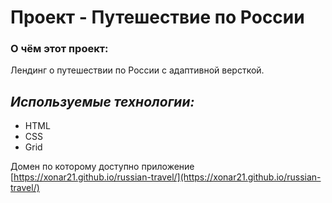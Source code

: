 # **Проект - Путешествие по России**

### О чём этот проект:

Лендинг о путешествии по России с адаптивной версткой.

## *Используемые технологии:*

* HTML
* CSS
* Grid

Домен по которому доступно приложение [https://xonar21.github.io/russian-travel/](https://xonar21.github.io/russian-travel/)
